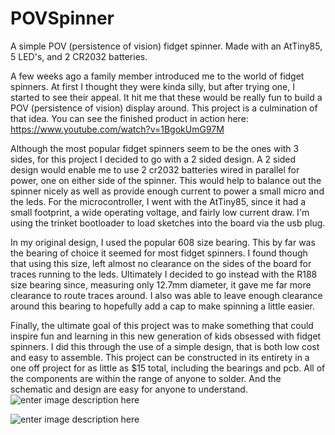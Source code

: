 

# POVSpinner
A simple POV (persistence of vision) fidget spinner. Made with an AtTiny85, 5 LED's, and 2 CR2032 batteries.

A few weeks ago a family member introduced me to the world of fidget spinners. At first I thought they were kinda silly, but after trying one, I started to see their appeal. It hit me that these would be really fun to build a POV (persistence of vision) display around. This project is a culmination of that idea. You can see the finished product in action here: https://www.youtube.com/watch?v=1BgokUmG97M 

Although the most popular fidget spinners seem to be the ones with 3 sides, for this project I decided to go with a 2 sided design. A 2 sided design would enable me to use 2 cr2032 batteries wired in parallel for power, one on either side of the spinner. This would help to balance out the spinner nicely as well as provide enough current to power a small micro and the leds. For the microcontroller, I went with the AtTiny85, since it had a small footprint, a wide operating voltage, and fairly low current draw. I'm using the trinket bootloader to load sketches into the board via the usb plug.

In my original design, I used the popular 608 size bearing. This by far was the bearing of choice it seemed for most fidget spinners. I found though that using this size, left almost no clearance on the sides of the board for traces running to the leds. Ultimately I decided to go instead with the R188 size bearing since, measuring only 12.7mm diameter, it gave me far more clearance to route traces around. I also was able to leave enough clearance around this bearing to hopefully add a cap to make spinning a little easier.

Finally, the ultimate goal of this project was to make something that could inspire fun and learning in this new generation of kids obsessed with fidget spinners. I did this through the use of a simple design, that is both low cost and easy to assemble. This project can be constructed in its entirety in a one off project for as little as $15 total, including the bearings and pcb. All of the components are within the range of anyone to solder. And the schematic and design are easy for anyone to understand.
![enter image description here](https://lh3.googleusercontent.com/DhNOqLcnItDuo_4iJxkey9anFaUFrb0ddoZT6aBiR9evClm_AYBNzVEmYPulBlhxkZ5F0HzZf8USn-Oaba-tvRUW2f26RHXr0ZZY7M68wkTW4eBEowTWm1YilmIVfi8iHBQSe3WZsqbQ8HsIK_B_Gx5_d8LAfAzL9G32k1ZT0BNbLnqP5z_AK59lP6lWOIZF0sos2zMfazeebM33W65sG-krZfV_TUBSA6Zb5zzz2ahZuokz029diugE4UWLXioPqCT0hP0HW1ibGR5ANN0v5VY58kcaZGH2PzBd3FSHQhWiSARxVtSGHpWVHd5jneaVidMeaFPLx4-RvemHsmrsusc5qVwqTvhs91gWdEjabqMJwCrjp3mItc6zM9olFMiIPqOjZFPV7rguPSyTsZM3JQV2UYWuxsDU0AvA6ZXtJ1jn_IkyUS59B75o749XTdhhhciiv453ezl28_-12i_rj5sswHuwHTHoUJL5eS99CCgSbqHjfacOzmijbIhgCu4UDaSEBqYiioIPvAMAW-v_CX7WVxJdjIcWLNiDNf-Owl6Ed2F-WKY0lOtcFgLFz2AO23rBnrBgrnAz_o-1bICzPigFwffIGYz_Kc6Xm4IOpumjnjKA2t1hD2ZOaJkj_04U7SlGKoQm-x79la2KrgtyDxItqlWOJOr4nw=w667-h888-no)

![enter image description here](https://lh3.googleusercontent.com/bpmZXRshKWY_OdYD_Kt2YicKdZAlTvVXNBgJA6td2XHRJgiZ3ofWQoVn10eOdQVJL2B-P29Dyr7ATuvkN6joMWVmaqQKLKum0x6HNuumbUMTG-wt7oL7T_7EQA7VCcBzKxEBSwDJUR6cZgD1WTrnYuZiJGE2PTgHFh-BVoChfHqBMX80PtWCEqrYn8nDAWuuoVQXNx0KrtBxYPSIfmA1YcdGvWze330QSJqTISdJTb_kGXB61h7jBFgwqJSsQXmbBlDi9PTR1a-ktpfKr108vbi9N9-dx_H22C2F0i8c2IH0O9bj9qjaQI__VALWmMF-AA-9cbXCs3t5nRBp2PkKARKo_qt9vhPap1HNayngJJg26BQUARaYvjfGhbRlGZsV1hmOxJ8drMRFkv6cqiE2lSYhSU2IultCqpbvPe5pw5s7U3q4UYpTMSoKG84IHNNoUOHoM_JgugRUICXM9hb9yCjHqq2xfNlvLWa8DxTRpkMwQ0TARM_XEV_ArprGf5H087rHniLuSmeD_yWus1PBRIDzcSW3lNLGlvNuLI6UtVtjBeCi25W4cDJAGTL82Qf1iaxncECHBsRkimoEmVJG3XgrxqN0U9ltwpZtgT7RlUN1kHuyP-krdMD7si1P7eL0TTSFSD8GL_ZEpBw9V3NK8hQbCYbW4rYZhg=w1579-h888-no)
